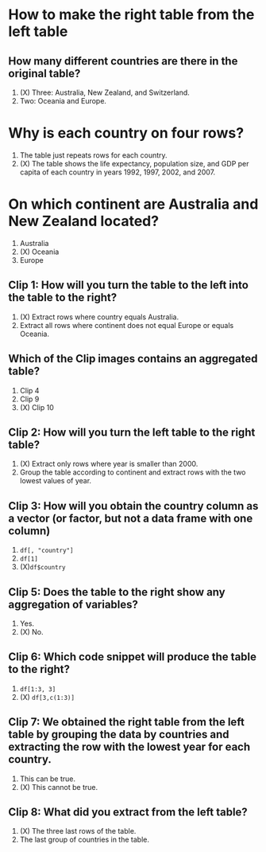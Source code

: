 # How to make the right table from the left table

## How many different **countries** are there in the original table?

1. (X) Three: Australia, New Zealand, and Switzerland.
2. Two: Oceania and Europe.


# Why is each country on four rows?

1. The table just repeats rows for each country. 
2. (X) The table shows the life expectancy, population size, and GDP per capita of each country in years 1992, 1997, 2002, and 2007.


# On which continent are Australia and New Zealand located?

1. Australia
2. (X) Oceania
3. Europe


##  Clip 1: How will you turn the table to the left into the table to the right?

1. (X) Extract rows where country equals Australia. 
2. Extract all rows where continent does not equal Europe or equals Oceania.  


## Which of the Clip images contains an aggregated table?

1. Clip 4
2. Clip 9
3. (X) Clip 10


##  Clip 2: How will you turn the left table to the right table? 

1.  (X) Extract only rows where year is smaller than 2000.
2.  Group the table according to continent and extract rows with the two lowest values of year. 


## Clip 3: How will you obtain the country column as a **vector** (or factor, but not a data frame with one column)

1. ```df[, "country"]```
2. ```df[1]```
3. (X)```df$country ```


## Clip 5: Does the table to the right show any aggregation of variables?

1. Yes.
2. (X) No. 


## Clip 6: Which code snippet will produce the table to the right? 

1. ```df[1:3, 3] ```
2. (X) ```df[3,c(1:3)]```


## Clip 7: We obtained the right table from the left table by grouping the data by countries and extracting the row with the lowest year for each country. 

1. This can be true. 
2. (X) This cannot be true. 


## Clip 8: What did you extract from the left table?

1. (X) The three last rows of the table.
2. The last group of countries in the table. 


